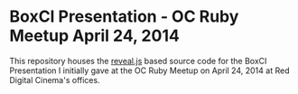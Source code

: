 # BoxCI Presentation - OC Ruby Meetup April 24, 2014

This repository houses the [reveal.js](http://lab.hakim.se/reveal-js) based
source code for the BoxCI Presentation I initially gave at the OC Ruby Meetup
on April 24, 2014 at Red Digital Cinema's offices.
